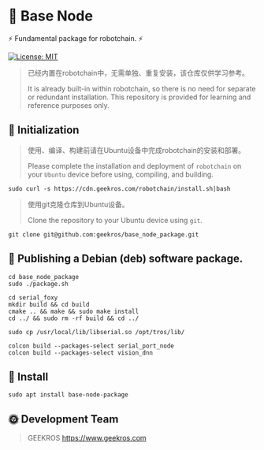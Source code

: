 # 🤖 Base Node

⚡ Fundamental package for robotchain. ⚡

[![License: MIT](https://img.shields.io/badge/License-MIT-yellow.svg)](https://opensource.org/licenses/MIT)

> 已经内置在robotchain中，无需单独、重复安装，该仓库仅供学习参考。
>
> It is already built-in within robotchain, so there is no need for separate or redundant installation. This repository is provided for learning and reference purposes only.

## 📖 Initialization

> 使用、编译、构建前请在Ubuntu设备中完成robotchain的安装和部署。
>
> Please complete the installation and deployment of `robotchain` on your `Ubuntu` device before using, compiling, and building.

```shell
sudo curl -s https://cdn.geekros.com/robotchain/install.sh|bash
```

> 使用git克隆仓库到Ubuntu设备。
>
> Clone the repository to your Ubuntu device using `git`.

```shell
git clone git@github.com:geekros/base_node_package.git
```

## 📖 Publishing a Debian (deb) software package.

```shell
cd base_node_package
sudo ./package.sh
```

```shell
cd serial_foxy
mkdir build && cd build
cmake .. && make && sudo make install
cd ../ && sudo rm -rf build && cd ../

sudo cp /usr/local/lib/libserial.so /opt/tros/lib/

colcon build --packages-select serial_port_node
colcon build --packages-select vision_dnn
```

## 📖 Install

```shell
sudo apt install base-node-package
```

## 🌞 Development Team

> GEEKROS
> https://www.geekros.com